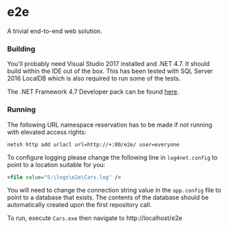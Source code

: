 e2e
===
A trivial end-to-end web solution.

### Building
You'll probably need Visual Studio 2017 installed and .NET 4.7. It should build within the IDE out of the box.
This has been tested with SQL Server 2016 LocalDB which is also required to run some of the tests.

The .NET Framework 4.7 Developer pack can be found [here](https://www.microsoft.com/en-us/download/details.aspx?id=55168).

### Running
The following URL namespace reservation has to be made if not running with elevated access rights:
```
netsh http add urlacl url=http://+:80/e2e/ user=everyone
```
To configure logging please change the following line in ```log4net.config``` to point to a location suitable for you:
```xml
<file value="S:\logs\e2e\Cars.log" />
```
You will need to change the connection string value in the ```app.config``` file to point to a database that exists. The contents of the database should be automatically created upon the first repository call.

To run, execute ```Cars.exe``` then navigate to http://localhost/e2e